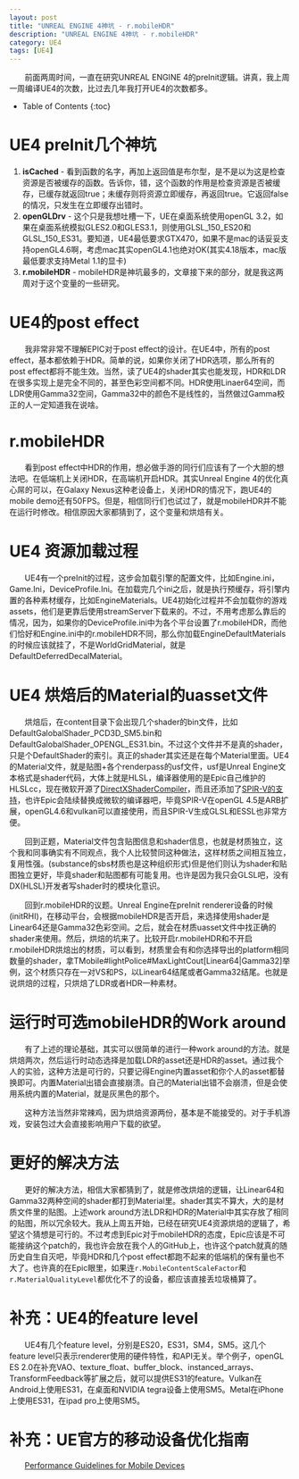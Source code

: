 ```yaml
---
layout: post
title: "UNREAL ENGINE 4神坑 - r.mobileHDR"
description: "UNREAL ENGINE 4神坑 - r.mobileHDR"
category: UE4
tags: [UE4]
---
```


&nbsp; &nbsp; &nbsp; &nbsp;前面两周时间，一直在研究UNREAL ENGINE 4的preInit逻辑。讲真，我上周一周编译UE4的次数，比过去几年我打开UE4的次数都多。

<!-- more -->

* Table of Contents
{:toc}

# UE4 preInit几个神坑

1. **isCached** - 看到函数的名字，再加上返回值是布尔型，是不是以为这是检查资源是否被缓存的函数。告诉你，错，这个函数的作用是检查资源是否被缓存，已缓存就返回true；未缓存则将资源立即缓存，再返回true。它返回false的情况，只发生在立即缓存出错时。
2. **openGLDrv** - 这个只是我想吐槽一下，UE在桌面系统使用openGL 3.2，如果在桌面系统模拟GLES2.0和GLES3.1，则使用GLSL\_150\_ES20和GLSL\_150\_ES31。要知道，UE4最低要求GTX470，如果不是mac的话妥妥支持openGL4.6啊，考虑mac其实openGL4.1也绝对OK(其实4.18版本，mac版最低要求支持Metal 1.1的显卡)
2. **r.mobileHDR** - mobileHDR是神坑最多的，文章接下来的部分，就是我这两周对于这个变量的一些研究。

# UE4的post effect

&nbsp; &nbsp; &nbsp; &nbsp;我非常非常不理解EPIC对于post effect的设计。在UE4中，所有的post effect，基本都依赖于HDR。简单的说，如果你关闭了HDR选项，那么所有的post effect都将不能生效。当然，读了UE4的shader其实也能发现，HDR和LDR在很多实现上是完全不同的，甚至色彩空间都不同。HDR使用Linaer64空间，而LDR使用Gamma32空间，Gamma32中的颜色不是线性的，当然做过Gamma校正的人一定知道我在说啥。

# r.mobileHDR

&nbsp; &nbsp; &nbsp; &nbsp;看到post effect中HDR的作用，想必做手游的同行们应该有了一个大胆的想法吧。在低端机上关闭HDR，在高端机开启HDR。其实Unreal Engine 4的优化真心屌的可以，在Galaxy Nexus这种老设备上，关闭HDR的情况下，跑UE4的mobile demo还有50FPS。但是，相信同行们也试过了，就是mobileHDR并不能在运行时修改。相信原因大家都猜到了，这个变量和烘焙有关。

# UE4 资源加载过程

&nbsp; &nbsp; &nbsp; &nbsp;UE4有一个preInit的过程，这步会加载引擎的配置文件，比如Engine.ini，Game.Ini，DeviceProfile.Ini。在加载完几个ini之后，就是执行预缓存，将引擎内置的各种素材缓存，比如EngineMaterials。UE4初始化过程并不会加载你的游戏assets，他们是更靠后使用streamServer下载来的。不过，不用考虑那么靠后的情况，因为，如果你的DeviceProfile.ini中为各个平台设置了r.mobileHDR，而他们恰好和Engine.ini中的r.mobileHDR不同，那么你加载EngineDefaultMaterials的时候应该就挂了，不是WorldGridMaterial，就是DefaultDeferredDecalMaterial。

# UE4 烘焙后的Material的uasset文件

&nbsp; &nbsp; &nbsp; &nbsp;烘焙后，在content目录下会出现几个shader的bin文件，比如DefaultGalobalShader\_PCD3D\_SM5.bin和DefaultGalobalShader\_OPENGL\_ES31.bin。不过这个文件并不是真的shader，只是个DefaultShader的索引。真正的shader其实还是在每个Material里面。UE4的Material文件，就是贴图+各个renderpass的usf文件，usf是Unreal Engine文本格式是shader代码，大体上就是HLSL，编译器使用的是Epic自己维护的HLSLcc，现在微软开源了[DirectXShaderCompiler](https://github.com/Microsoft/DirectXShaderCompiler)，而且还添加了[SPIR-V的支持](https://github.com/Microsoft/DirectXShaderCompiler/wiki/SPIR%E2%80%90V-CodeGen)，也许Epic会陆续替换成微软的编译器吧，毕竟SPIR-V在openGL 4.5是ARB扩展，openGL4.6和vulkan可以直接使用，而且SPIR-V生成GLSL和ESSL也非常方便。
 
&nbsp; &nbsp; &nbsp; &nbsp;回到正题，Material文件包含贴图信息和shader信息，也就是材质独立，这个我和同事确实有不同观点，我个人比较赞同这种做法，这样材质之间相互独立，复用性强。(substance的sbs材质也是这种组织形式)但是他们则认为shader和贴图独立更好，毕竟shader和贴图都有可能复用。也许是因为我只会GLSL吧，没有DX(HLSL)开发者写shader时的模块化意识。

&nbsp; &nbsp; &nbsp; &nbsp;回到r.mobileHDR的议题。Unreal Engine在preInit renderer设备的时候(initRHI)，在移动平台，会根据mobileHDR是否开启，来选择使用shader是Linear64还是Gamma32色彩空间。之后，就会在材质uasset文件中找正确的shader来使用。然后，烘焙的坑来了。比较开启r.mobileHDR和不开启r.mobileHDR烘焙出的材质，可以看到，材质里会有和你选择导出的platform相同数量的shader，拿TMobile#lightPolice#MaxLightCout[Linear64\|Gamma32]举例，这个材质只存在一对VS和PS，以Linear64结尾或者Gamma32结尾。也就是说烘焙的过程，只烘焙了LDR或者HDR一种素材。

# 运行时可选mobileHDR的Work around

&nbsp; &nbsp; &nbsp; &nbsp;有了上述的理论基础，其实可以很简单的进行一种work around的方法。就是烘焙两次，然后运行时动态选择是加载LDR的asset还是HDR的asset。通过我个人的实验，这种方法是可行的，只要记得Engine内置asset和你个人的asset都替换即可。内置Material出错会直接崩溃。自己的Material出错不会崩溃，但是会使用系统内置的Material，就是灰黑色的那个。

&nbsp; &nbsp; &nbsp; &nbsp;这种方法当然非常辣鸡，因为烘焙资源两份，基本是不能接受的。对于手机游戏，安装包过大会直接影响用户下载的欲望。

# 更好的解决方法

&nbsp; &nbsp; &nbsp; &nbsp;更好的解决方法，相信大家都猜到了，就是修改烘焙的逻辑，让Linear64和Gamma32两种空间的shader都打到Material里。shader其实不算大，大的是材质文件里的贴图。上述work around方法LDR和HDR的Material中其实存放了相同的贴图，所以冗余较大。我从上周五开始，已经在研究UE4资源烘焙的逻辑了，希望这个猜想是可行的。不过考虑到Epic对于mobileHDR的态度，Epic应该是不可能接纳这个patch的，我也许会放在我个人的GitHub上，也许这个patch就真的随历史自生自灭吧，毕竟HDR和几个post effect都跑不起来的低端机的保有量也不大了。也许真的在Epic眼里，如果连`r.MobileContentScaleFactor`和`r.MaterialQualityLevel`都优化不了的设备，都应该直接丢垃圾桶算了。

# 补充：UE4的feature level

&nbsp; &nbsp; &nbsp; &nbsp;UE4有几个feature level，分别是ES20，ES31，SM4，SM5。这几个feature level只表示renderer使用的硬件特性，和API无关。举个例子，openGL ES 2.0在补充VAO、texture_float、buffer_block、instanced_arrays、TransformFeedback等扩展之后，就可以提供ES31的feature。Vulkan在Android上使用ES31，在桌面和NVIDIA tegra设备上使用SM5。Metal在iPhone上使用ES31，在ipad pro上使用SM5。

# 补充：UE官方的移动设备优化指南

&nbsp; &nbsp; &nbsp; &nbsp;[Performance Guidelines for Mobile Devices](https://docs.unrealengine.com/latest/INT/Platforms/Mobile/Performance/)
